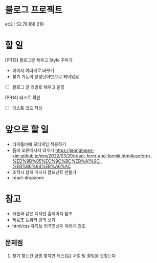 # 블로그 프로젝트

ec2 : 52.78.168.219

# 할 일

[PR13] 블로그글 채우고 Style 꾸미기

- 이미지 여러개로 바꾸기
- 찾기 기능이 완성단어만으로 되어있음
- [ ] 블로그 글 리얼로 채우고 운영

[PR14] 테스트 확인

- [ ] 테스트 코드 작성

# 앞으로 할 일

- 타이틀바에 모티게임 적용하기
- 폼에 오류메시지 띄우기
  https://jeonghwan-kim.github.io/dev/2022/03/29/react-form-and-formik.html#useform-%ED%9B%85%EC%9C%BC%EB%A1%9C-%EB%B6%84%EB%A6%AC
- 조작시 실패 메시지 컴포넌트 만들기
- react-dropzone

# 참고

- 애플과 같은 디자인 홈페이지 참조
- 제로초 트위터 강의 보기
- html/css 유튜브 외국영상꺼 여러개 참조

## 문제점

1. 찾기
   찾는건 금방 찾지만
   테스(트) 처럼 말 줄임을 못찾는다
